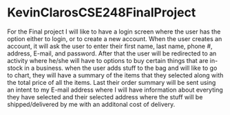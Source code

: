 # KevinClarosCSE248FinalProject

For the Final project I will like to have a login screen where the user has the option either to login, or to create a new
account. When the user creates an account, it will ask the user to enter their first name, last name, phone #, address, E-mail,
and password. After that the user will be redirected to an activity where he/she will have to options to buy certain things that
are in-stock in a business. when the user adds stuff to the bag and will like to go to chart, they will have a summary of the 
items that they selected along with the total price of all the items. Last their order summary will be sent using an intent 
to my E-mail address where I will have information about everyting they have selected and their selected address where the stuff
will be shipped/delivered by me with an additonal cost of delivery.
